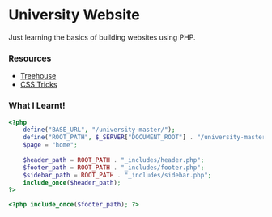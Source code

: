 # University Website

Just learning the basics of building websites using PHP.

### Resources

- [Treehouse](https://teamtreehouse.com/community/how-do-i-correctly-link-my-css-file-to-both-my-indexphp-and-my-include-php-files-when-the-whole-site-is-within-a-folder)
- [CSS Tricks](https://css-tricks.com/php-include-from-root/)


### What I Learnt!

```php
<?php 
	define("BASE_URL", "/university-master/");
	define("ROOT_PATH", $_SERVER["DOCUMENT_ROOT"] . "/university-master/");
	$page = "home";
	
	$header_path = ROOT_PATH . "_includes/header.php";
	$footer_path = ROOT_PATH . "_includes/footer.php";
	$sidebar_path = ROOT_PATH . "_includes/sidebar.php";
	include_once($header_path);
?>

<?php include_once($footer_path); ?>
```
